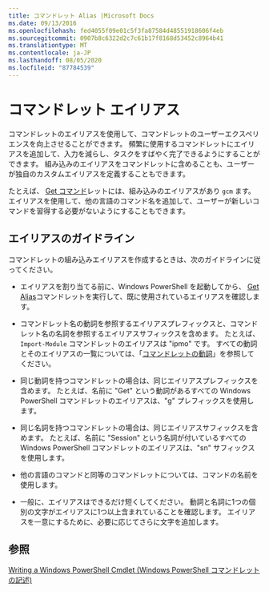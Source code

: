 ```yaml
---
title: コマンドレット Alias |Microsoft Docs
ms.date: 09/13/2016
ms.openlocfilehash: fed4055f09e01c5f3fa87584d48551918606f4eb
ms.sourcegitcommit: 0907b8c6322d2c7c61b17f8168d53452c8964b41
ms.translationtype: MT
ms.contentlocale: ja-JP
ms.lasthandoff: 08/05/2020
ms.locfileid: "87784539"
---
```

# <a name="cmdlet-aliases"></a>コマンドレット エイリアス

コマンドレットのエイリアスを使用して、コマンドレットのユーザーエクスペリエンスを向上させることができます。 頻繁に使用するコマンドレットにエイリアスを追加して、入力を減らし、タスクをすばやく完了できるようにすることができます。 組み込みのエイリアスをコマンドレットに含めることも、ユーザーが独自のカスタムエイリアスを定義することもできます。

たとえば、 [Get コマンド](/powershell/module/microsoft.powershell.core/get-command)レットには、組み込みのエイリアスがあり `gcm` ます。 エイリアスを使用して、他の言語のコマンド名を追加して、ユーザーが新しいコマンドを習得する必要がないようにすることもできます。

## <a name="alias-guidelines"></a>エイリアスのガイドライン

コマンドレットの組み込みエイリアスを作成するときは、次のガイドラインに従ってください。

- エイリアスを割り当てる前に、Windows PowerShell を起動してから、 [Get Alias](/powershell/module/Microsoft.PowerShell.Utility/Get-Alias)コマンドレットを実行して、既に使用されているエイリアスを確認します。

- コマンドレット名の動詞を参照するエイリアスプレフィックスと、コマンドレット名の名詞を参照するエイリアスサフィックスを含めます。 たとえば、 `Import-Module` コマンドレットのエイリアスは "ipmo" です。 すべての動詞とそのエイリアスの一覧については、「[コマンドレットの動詞](./approved-verbs-for-windows-powershell-commands.md)」を参照してください。

- 同じ動詞を持つコマンドレットの場合は、同じエイリアスプレフィックスを含めます。 たとえば、名前に "Get" という動詞があるすべての Windows PowerShell コマンドレットのエイリアスは、"g" プレフィックスを使用します。

- 同じ名詞を持つコマンドレットの場合は、同じエイリアスサフィックスを含めます。 たとえば、名前に "Session" という名詞が付いているすべての Windows PowerShell コマンドレットのエイリアスは、"sn" サフィックスを使用します。

- 他の言語のコマンドと同等のコマンドレットについては、コマンドの名前を使用します。

- 一般に、エイリアスはできるだけ短くしてください。 動詞と名詞に1つの個別の文字がエイリアスに1つ以上含まれていることを確認します。 エイリアスを一意にするために、必要に応じてさらに文字を追加します。

## <a name="see-also"></a>参照

[Writing a Windows PowerShell Cmdlet (Windows PowerShell コマンドレットの記述)](./writing-a-windows-powershell-cmdlet.md)
